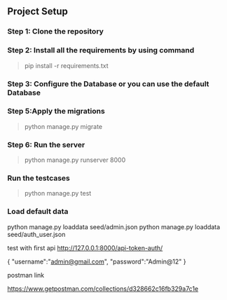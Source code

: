 ## Project Setup
### Step 1: Clone the repository
### Step 2: Install all the requirements by using command
> pip install -r requirements.txt
### Step 3: Configure the Database or you can use the default Database
### Step 5:Apply the migrations
>python manage.py migrate
### Step 6: Run the server
> python manage.py runserver 8000


### Run the testcases
> python manage.py test

### Load default data
python manage.py loaddata seed/admin.json
python manage.py loaddata seed/auth_user.json


test with first api
http://127.0.0.1:8000/api-token-auth/

{
    "username":"admin@gmail.com",
    "password":"Admin@12"
}


postman link 

https://www.getpostman.com/collections/d328662c16fb329a7c1e
